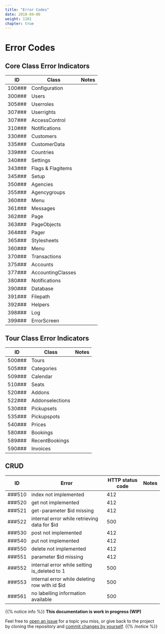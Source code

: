 ```yaml
---
title: "Error Codes"
date: 2018-04-06
weight: 1101
chapter: true
---
```


# Error Codes

## Core Class Error Indicators

| ID | Class | Notes |
| --- | ----- | ----- |
| 100### | Configuration | |
| 300### | Users |  |
| 305### | Userroles | |
| 307### | Userrights | |
| 307### | AccessControl | |
| 310### | Notifications | |
| 330### | Customers | |
| 335### | CustomerData | |
| 339### | Countries | |
| 340### | Settings | |
| 343### | Flags & Flagitems | |
| 345### | Setup | |
| 350### | Agencies | |
| 355### | Agencygroups | |
| 360### | Menu | |
| 361### | Messages | |
| 362### | Page | |
| 363### | PageObjects | |
| 364### | Pager | |
| 365### | Stylesheets | |
| 360### | Menu | |
| 370### | Transactions | |
| 375### | Accounts | |
| 377### | AccountingClasses | |
| 380### | Notifications | |
| 390### | Database | |
| 391### | Filepath | |
| 392### | Helpers | |
| 398### | Log | |
| 399### | ErrorScreen | |

## Tour Class Error Indicators

| ID | Class | Notes |
| --- | ----- | ----- |
| 500### | Tours |  |
| 505### | Categories | |
| 509### | Calendar | |
| 510### | Seats | |
| 520### | Addons | |
| 522### | Addonselections | |
| 530### | Pickupsets | |
| 535### | Pickupspots | |
| 540### | Prices | |
| 580### | Bookings | |
| 589### | RecentBookings | |
| 590### | Invoices | |

## CRUD

| ID | Error | HTTP status code | Notes |
| --- | ----- | ---------------- | ----- |
| ###510 | index not implemented | 412 | |
| ###520 | get not implemented | 412 | |
| ###521 | get-parameter $id missing | 412 | |
| ###522 | internal error while retrieving data for $id | 500 | |
| ###530 | post not implemented  | 412 | |
| ###540 | put not implemented | 412 | |
| ###550 | delete not implemented  | 412 | |
| ###551 | parameter $id missing | 412 | |
| ###552 | internal error while setting is_deleted to 1 | 500 | |
| ###553 | internal error while deleting row with id $id | 500 | |
| ###561 | no labelling information available | 500 | |


{{% notice info %}}
**This documentation is work in progress (WIP)**

Feel free to [open an issue](https://bitbucket.org/pkollitsch/booka-docs/issues?status=new&status=open) for a topic you miss, or give back to the project by cloning the repository and [commit changes by yourself](https://bitbucket.org/pkollitsch/booka-docs/src).
{{% /notice %}}

